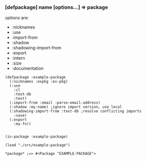 ### [defpackage] name \[options...\] => package

*options* are:

* :nicknames
* :use
* :import-from
* :shadow
* :shadowing-import-from
* :export
* :intern
* :size
* :documentation

~~~
(defpackage :example-package
  (:nicknames :expkg :ex-pkg)
  (:use
    :cl
    :text-db
    :text)
  (:import-from :email :parse-email-address)
  (:shadow :my-name) ;ignore import version, use local
  (:shadowing-import-from :text-db ;resolve conflicting imports
    :save)
  (:export
    :my-fn))
  

(in-package :example-package)

(load "./src/example-package")

*package* ;=> #<Package "EXAMPLE-PACKAGE">
~~~
